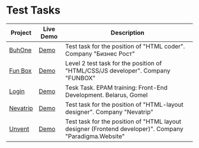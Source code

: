 # Test Tasks

| Project     | Live Demo     | Description     |
| ----------- | ------------- | --------------- |
| [BuhOne](https://github.com/volkovVA/test-tasks/tree/buhone) | [Demo](https://volkovva.github.io/test-tasks/buhone/) | Test task for the position of "HTML coder". Company "Бизнес Рост" |
| [Fun Box](https://github.com/volkovVA/test-tasks/tree/fun-box) | [Demo](https://volkovva.github.io/test-tasks/fun-box/) | Level 2 test task for the position of "HTML/CSS/JS developer". Company "FUNBOX" |
| [Login](https://github.com/volkovVA/test-tasks/tree/login) | [Demo](https://volkovva.github.io/test-tasks/login/) | Tesk Task. EPAM training: Front-End Development. Belarus, Gomel |
| [Nevatrip](https://github.com/volkovVA/test-tasks/tree/nevatrip) | [Demo](https://volkovva.github.io/test-tasks/nevatrip/) | Test task for the position of "HTML-layout designer". Company "Nevatrip" |
| [Unvent](https://github.com/volkovVA/test-tasks/tree/unvent) | [Demo](https://volkovva.github.io/test-tasks/unvent/) | Test task for the position of "HTML layout designer (Frontend developer)". Company "Paradigma.Website" |